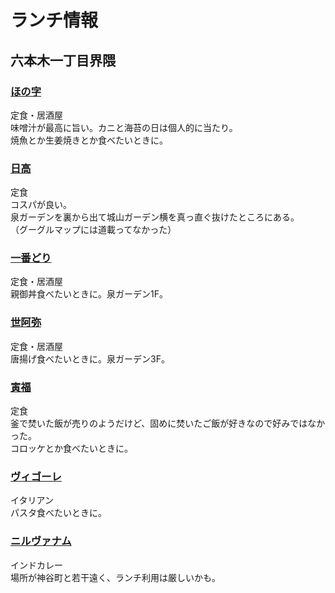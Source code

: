 # ランチ情報

## 六本木一丁目界隈

### [ほの字](https://tabelog.com/tokyo/A1307/A130701/13015221/)
定食・居酒屋  
味噌汁が最高に旨い。カニと海苔の日は個人的に当たり。  
焼魚とか生姜焼きとか食べたいときに。

### [日高](https://tabelog.com/tokyo/A1307/A130704/13023034/)
定食  
コスパが良い。  
泉ガーデンを裏から出て城山ガーデン横を真っ直ぐ抜けたところにある。  
（グーグルマップには道載ってなかった）

### [一番どり](https://tabelog.com/tokyo/A1307/A130701/13038683/)
定食・居酒屋  
親御丼食べたいときに。泉ガーデン1F。

### [世阿弥](https://tabelog.com/tokyo/A1307/A130701/13093688/)
定食・居酒屋  
唐揚げ食べたいときに。泉ガーデン3F。

### [寅福](https://tabelog.com/tokyo/A1307/A130704/13015565/)
定食  
釜で焚いた飯が売りのようだけど、固めに焚いたご飯が好きなので好みではなかった。  
コロッケとか食べたいときに。

### [ヴィゴーレ](https://tabelog.com/tokyo/A1307/A130701/13129032/)
イタリアン  
パスタ食べたいときに。

### [ニルヴァナム](https://tabelog.com/tokyo/A1307/A130704/13019915/)
インドカレー  
場所が神谷町と若干遠く、ランチ利用は厳しいかも。